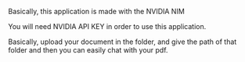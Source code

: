 Basically, this application is made with the NVIDIA NIM

You will need NVIDIA API KEY in order to use this application.

Basically, upload your document in the folder, and give the path of that folder and then you can easily chat with your pdf.
